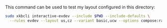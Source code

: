 This command can be used to test my layout configured in this
directory:

```bash
sudo xkbcli interactive-evdev --include $PWD --include-defaults \
  --rules evdev --layout us,cz --variant basic,ucw --options compose:ralt,grp:caps_switch,wsh:caps_arrows
```
